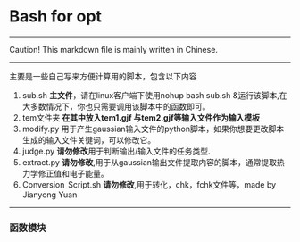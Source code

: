 # Bash for opt

------------------------------
Caution! This markdown file is mainly written in Chinese.

------------------------------
主要是一些自己写来方便计算用的脚本，包含以下内容
1. sub.sh **主文件**，请在linux客户端下使用nohup bash sub.sh &运行该脚本,在大多数情况下，你也只需要调用该脚本中的函数即可。
2. tem文件夹 **在其中放入tem1.gjf 与tem2.gjf等输入文件作为输入模板**
3. modify.py 用于产生gaussian输入文件的python脚本，如果你想要更改脚本生成的输入文件关键词，可以修改它。
4. judge.py **请勿修改**用于判断输出/输入文件的任务类型.
5. extract.py **请勿修改**,用于从gaussian输出文件提取内容的脚本，通常提取热力学修正值和电子能量。
6. Conversion_Script.sh **请勿修改**,用于转化，chk，fchk文件等，made by Jianyong Yuan  

------------------------------




### 函数模块